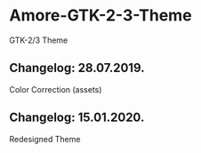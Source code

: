 # Amore-GTK-2-3-Theme
GTK-2/3 Theme

Changelog: 28.07.2019.
----------------------

Color Correction (assets)


Changelog: 15.01.2020.
----------------------

Redesigned Theme
